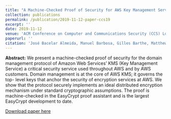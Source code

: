 ```yaml
---
title: "A Machine-Checked Proof of Security for AWS Key Management Service"
collection: publications
permalink: /publication/2019-11-12-paper-ccs19
excerpt: ''
date: 2019-11-12
venue: 'ACM Conference on Computer and Communications Security (CCS) London, UK 2019'
paperurl: ''
citation: 'José Bacelar Almeida, Manuel Barbosa, Gilles Barthe, Matthew Campagna, Ernie Cohen, Benjamin Grégoire, Vitor Pereira, Bernardo Portela, Pierre-Yves Strub and Serdar Tasiran, A Machine-Checked Proof of Security for AWS Key Management Service. ACM Conference on Computer and Communications Security (CCS) London, UK 2019'
---
```

**Abstract:** We present a machine-checked proof of security for the domain management protocol of Amazon Web Services’ KMS (Key Management Service) a critical security service used throughout AWS and by AWS customers. Domain management is at the core of AWS KMS; it governs the top- level keys that anchor the security of encryption services at AWS. We show that the protocol securely implements an ideal distributed encryption mechanism under standard cryptographic assumptions. The proof is machine-checked in the EasyCrypt proof assistant and is the largest EasyCrypt development to date.

[Download paper here](https://vm2p.github.io/files/2019-ccs-aws.pdf)

